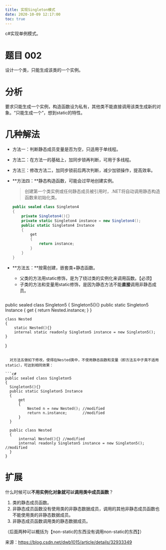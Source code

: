 ```yaml
---
title: 实现Singleton模式
date: 2020-10-09 12:17:00
toc: true
---
```

c#实现单例模式。<!--more-->

# 题目 002

设计一个类，只能生成该类的一个实例。

# 分析

要求只能生成一个实例，构造函数设为私有，其他类不能直接调用该类生成新的对象。“只能生成一个”，想到static的特性。

# 几种解法

- 方法一：判断静态成员变量是否为空，只适用于单线程。

- 方法二：在方法一的基础上，加同步锁再判断，可用于多线程。

- 方法三：修改方法二，加同步锁前后两次判断，减少加锁操作，提高效率。

- **方法四：**静态构造函数，可能会过早地创建实例。

  > 创建第一个类实例或任何静态成员被引用时，.NET将自动调用静态构造函数来初始化类。

  ```c#
  public sealed class Singleton4
  {
      private Singleton4(){}
      private static Singleton4 instance = new Singleton4();
      public static Singleton4 Instance
      {
          get
          {
              return instance;
          }
      }
  }
  ```

- **方法五：**按需创建，嵌套类+静态函数。

  - 父类的方法用static修饰，是为了绕过类的实例化来调用函数。【必须】
  - 子类的方法和变量用static修饰，是因为静态方法不能**直接**调用非静态成员。

  ```c#
public sealed class Singleton5
{
    Singleton5(){}
    public static Singleton5 Instance
    {
        get
        {
            return Nested.instance;
        }
    }

    class Nested
    {
        static Nested(){}
        internal static readonly Singleton5 instance = new Singleton5();
    }
}
  ```

	对方法五做如下修改，使得在Nested类中，不使用静态函数和变量（即方法五中子类不适用static），可达到相同效果：

  ```c#
public sealed class Singleton5
{
    Singleton5(){}
    public static Singleton5 Instance
    {
        get
        {
            Nested n = new Nested(); //modified
            return n.instance;		 //modified
        }
    }

    public class Nested
    {
        internal Nested(){} //modified
        internal readonly Singleton5 instance = new Singleton5(); //modified
    }
}
  ```

# 扩展

什么时候可以**不用实例化对象就可以调用类中成员函数**？

1. 类的静态成员函数。
2. 非静态成员函数没有使用类的非静态数据成员，调用的其他非静态成员函数也不能使用类的非静态数据成员。
3. 非静态成员函数调用类的静态数据成员。

（后面两种可以概括为【non-static的东西没有调用non-static的东西】）

来源：https://blog.csdn.net/dwb1015/article/details/32933349